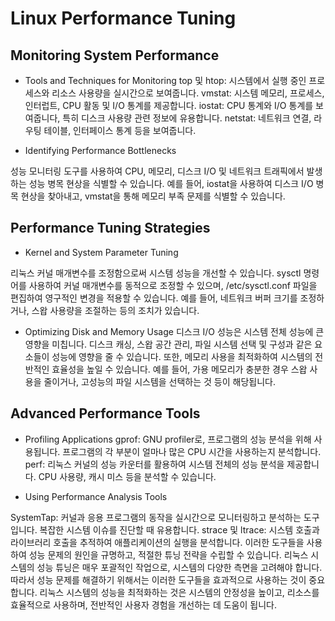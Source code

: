 # Linux Performance Tuning

## Monitoring System Performance
- Tools and Techniques for Monitoring
top 및 htop: 시스템에서 실행 중인 프로세스와 리소스 사용량을 실시간으로 보여줍니다.
vmstat: 시스템 메모리, 프로세스, 인터럽트, CPU 활동 및 I/O 통계를 제공합니다.
iostat: CPU 통계와 I/O 통계를 보여줍니다, 특히 디스크 사용량 관련 정보에 유용합니다.
netstat: 네트워크 연결, 라우팅 테이블, 인터페이스 통계 등을 보여줍니다.

- Identifying Performance Bottlenecks

성능 모니터링 도구를 사용하여 CPU, 메모리, 디스크 I/O 및 네트워크 트래픽에서 발생하는 성능 병목 현상을 식별할 수 있습니다. 예를 들어, iostat을 사용하여 디스크 I/O 병목 현상을 찾아내고, vmstat을 통해 메모리 부족 문제를 식별할 수 있습니다.



## Performance Tuning Strategies
- Kernel and System Parameter Tuning

리눅스 커널 매개변수를 조정함으로써 시스템 성능을 개선할 수 있습니다. sysctl 명령어를 사용하여 커널 매개변수를 동적으로 조정할 수 있으며, /etc/sysctl.conf 파일을 편집하여 영구적인 변경을 적용할 수 있습니다. 예를 들어, 네트워크 버퍼 크기를 조정하거나, 스왑 사용량을 조절하는 등의 조치가 있습니다.

- Optimizing Disk and Memory Usage
디스크 I/O 성능은 시스템 전체 성능에 큰 영향을 미칩니다. 디스크 캐싱, 스왑 공간 관리, 파일 시스템 선택 및 구성과 같은 요소들이 성능에 영향을 줄 수 있습니다. 또한, 메모리 사용을 최적화하여 시스템의 전반적인 효율성을 높일 수 있습니다. 예를 들어, 가용 메모리가 충분한 경우 스왑 사용을 줄이거나, 고성능의 파일 시스템을 선택하는 것 등이 해당됩니다.


## Advanced Performance Tools

- Profiling Applications
gprof: GNU profiler로, 프로그램의 성능 분석을 위해 사용됩니다. 프로그램의 각 부분이 얼마나 많은 CPU 시간을 사용하는지 분석합니다.
perf: 리눅스 커널의 성능 카운터를 활용하여 시스템 전체의 성능 분석을 제공합니다. CPU 사용량, 캐시 미스 등을 분석할 수 있습니다.

- Using Performance Analysis Tools

SystemTap: 커널과 응용 프로그램의 동작을 실시간으로 모니터링하고 분석하는 도구입니다. 복잡한 시스템 이슈를 진단할 때 유용합니다.
strace 및 ltrace: 시스템 호출과 라이브러리 호출을 추적하여 애플리케이션의 실행을 분석합니다.
이러한 도구들을 사용하여 성능 문제의 원인을 규명하고, 적절한 튜닝 전략을 수립할 수 있습니다. 리눅스 시스템의 성능 튜닝은 매우 포괄적인 작업으로, 시스템의 다양한 측면을 고려해야 합니다. 따라서 성능 문제를 해결하기 위해서는 이러한 도구들을 효과적으로 사용하는 것이 중요합니다. 리눅스 시스템의 성능을 최적화하는 것은 시스템의 안정성을 높이고, 리소스를 효율적으로 사용하며, 전반적인 사용자 경험을 개선하는 데 도움이 됩니다.